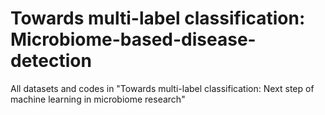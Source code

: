 # Towards multi-label classification: Microbiome-based-disease-detection

All datasets and codes in "Towards multi-label classification: Next step of machine learning in microbiome research"
